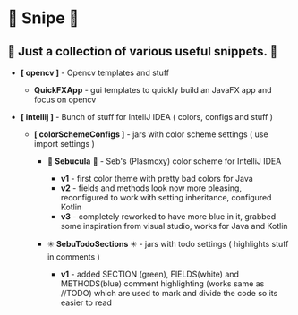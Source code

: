 # :ribbon: Snipe :ribbon:

## :large_blue_diamond: Just a collection of various useful snippets. :large_blue_diamond:

* **[ opencv ]** - Opencv templates and stuff
  * **QuickFXApp** - gui templates to quickly build an JavaFX app and focus on opencv

* **[ intellij ]** - Bunch of stuff for InteliJ IDEA ( colors, configs and stuff )

  * **[ colorSchemeConfigs ]** - jars with color scheme settings ( use import settings )

    * :heart_decoration: **Sebucula** :heart_decoration: - Seb's (Plasmoxy) color scheme for IntelliJ IDEA
      * **v1** - first color theme with pretty bad colors for Java
      * **v2** - fields and methods look now more pleasing, reconfigured to work with setting inheritance, configured Kotlin
      * **v3** - completely reworked to have more blue in it, grabbed some inspiration from visual studio, works for Java and Kotlin

    * :eight_spoked_asterisk: **SebuTodoSections** :eight_spoked_asterisk: - jars with todo settings ( highlights stuff in comments )
      * **v1** - added SECTION (green), FIELDS(white) and METHODS(blue) comment highlighting (works same as //TODO) which are used to mark and divide the code so its easier to read
